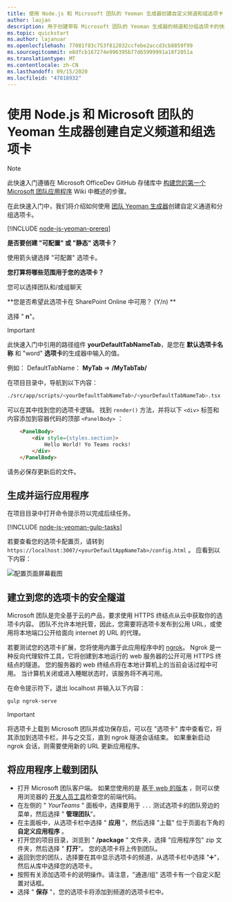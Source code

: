 ```yaml
---
title: 使用 Node.js 和 Microsoft 团队的 Yeoman 生成器创建自定义频道和组选项卡
author: laujan
description: 用于创建带有 Microsoft 团队的 Yeoman 生成器的频道和分组选项卡的快速入门指南。
ms.topic: quickstart
ms.author: lajanuar
ms.openlocfilehash: 77081f83c753f812032ccfebe2accd3cb8859f99
ms.sourcegitcommit: e8dfcb167274e996395b77d65999991a18f2051a
ms.translationtype: MT
ms.contentlocale: zh-CN
ms.lasthandoff: 09/15/2020
ms.locfileid: "47818932"
---
```

# <a name="create-a-custom-channel-and-group-tab-with-nodejs-and-the-yeoman-generator-for-microsoft-teams"></a>使用 Node.js 和 Microsoft 团队的 Yeoman 生成器创建自定义频道和组选项卡

>[!NOTE]
>此快速入门遵循在 Microsoft OfficeDev GitHub 存储库中 [构建您的第一个 Microsoft 团队应用程序](https://github.com/OfficeDev/generator-teams/wiki/Build-Your-First-Microsoft-Teams-App) Wiki 中概述的步骤。

在此快速入门中，我们将介绍如何使用 [团队 Yeoman 生成器](https://github.com/OfficeDev/generator-teams/)创建自定义通道和分组选项卡。

[!INCLUDE [node-js-yeoman-prereq](~/includes/tabs/node-js-yeoman-prereq.md)]

**是否要创建 "可配置" 或 "静态" 选项卡？**

使用箭头键选择 "可配置" 选项卡。

**您打算将哪些范围用于您的选项卡？**

您可以选择团队和/或组聊天

**您是否希望此选项卡在 SharePoint Online 中可用？ (Y/n) ** 

选择 " **n**"。

>[!IMPORTANT]
>此快速入门中引用的路径组件 **yourDefaultTabNameTab**，是您在 **默认选项卡名称** 和 "word" **选项卡**的生成器中输入的值。
>
>例如： DefaultTabName： **MyTab**  =>  **/MyTabTab/**

在项目目录中，导航到以下内容：

```bash
./src/app/scripts/<yourDefaultTabNameTab>/<yourDefaultTabNameTab>.tsx
```

可以在其中找到您的选项卡逻辑。 找到 `render()` 方法，并将以下 `<div>` 标签和内容添加到容器代码的顶部 `<PanelBody>` ：

```html
    <PanelBody>
        <div style={styles.section}>
            Hello World! Yo Teams rocks!
        </div>
    </PanelBody>
```

请务必保存更新后的文件。

## <a name="build-and-run-your-application"></a>生成并运行应用程序

在项目目录中打开命令提示符以完成后续任务。

[!INCLUDE [node-js-yeoman-gulp-tasks](~/includes/tabs/node-js-yeoman-gulp-tasks.md)]

若要查看您的选项卡配置页，请转到 `https://localhost:3007/<yourDefaultAppNameTab>/config.html` 。 应看到以下内容：

![配置页面屏幕截图](~/assets/images/tab-images/configurationPage.png)

## <a name="establish-a-secure-tunnel-to-your-tab"></a>建立到您的选项卡的安全隧道

Microsoft 团队是完全基于云的产品，要求使用 HTTPS 终结点从云中获取你的选项卡内容。 团队不允许本地托管，因此，您需要将选项卡发布到公用 URL，或使用将本地端口公开给面向 internet 的 URL 的代理。

若要测试您的选项卡扩展，您将使用内置于此应用程序中的 [ngrok](https://ngrok.com/docs)。 Ngrok 是一种反向代理软件工具，它将创建到本地运行的 web 服务器的公开可用 HTTPS 终结点的隧道。 您的服务器的 web 终结点将在本地计算机上的当前会话过程中可用。 当计算机关闭或进入睡眠状态时，该服务将不再可用。

在命令提示符下，退出 localhost 并输入以下内容：

```bash
gulp ngrok-serve
```

> [!IMPORTANT]
> 将选项卡上载到 Microsoft 团队并成功保存后，可以在 "选项卡" 库中查看它，将其添加到选项卡栏，并与之交互，直到 ngrok 隧道会话结束。 如果重新启动 ngrok 会话，则需要使用新的 URL 更新应用程序。

## <a name="upload-your-application-to-teams"></a>将应用程序上载到团队

- 打开 Microsoft 团队客户端。 如果您使用的是 [基于 web 的版本](https://teams.microsoft.com) ，则可以使用浏览器的 [开发人员工具](~/tabs/how-to/developer-tools.md)检查您的前端代码。
- 在左侧的 " *YourTeams* " 面板中，选择要用于 `...` 测试选项卡的团队旁边的菜单，然后选择 " **管理团队**"。
- 在主面板中，从选项卡栏中选择 " **应用** "，然后选择 "上载" 位于页面右下角的 **自定义应用程序** 。
- 打开您的项目目录，浏览到 " **/package** " 文件夹，选择 "应用程序包" zip 文件夹，然后选择 " **打开**"。 您的选项卡将上传到团队。
- 返回到您的团队，选择要在其中显示选项卡的频道，从选项卡栏中选择 "➕"，然后从库中选择您的选项卡。
- 按照有关添加选项卡的说明操作。请注意，"通道/组" 选项卡有一个自定义配置对话框。
- 选择 " **保存** "，您的选项卡将添加到频道的选项卡栏中。
